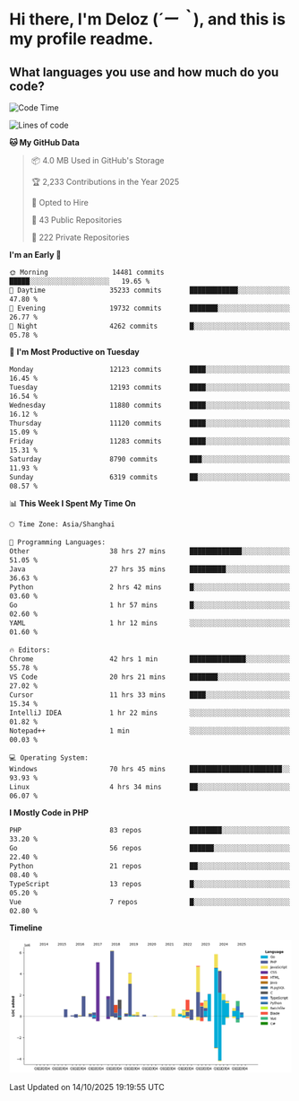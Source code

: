 # **Hi there, I'm Deloz (*´ー｀*), and this is my profile readme.**

## **What languages you use and how much do you code?**

<!--START_SECTION:waka-->
![Code Time](http://img.shields.io/badge/Code%20Time-7%2C766%20hrs%201%20min-blue)

![Lines of code](https://img.shields.io/badge/From%20Hello%20World%20I%27ve%20Written-54.0%20million%20lines%20of%20code-blue)

**🐱 My GitHub Data** 

> 📦 4.0 MB Used in GitHub's Storage 
 > 
> 🏆 2,233 Contributions in the Year 2025
 > 
> 💼 Opted to Hire
 > 
> 📜 43 Public Repositories 
 > 
> 🔑 222 Private Repositories 
 > 
**I'm an Early 🐤** 

```text
🌞 Morning                14481 commits       █████░░░░░░░░░░░░░░░░░░░░   19.65 % 
🌆 Daytime                35233 commits       ████████████░░░░░░░░░░░░░   47.80 % 
🌃 Evening                19732 commits       ███████░░░░░░░░░░░░░░░░░░   26.77 % 
🌙 Night                  4262 commits        █░░░░░░░░░░░░░░░░░░░░░░░░   05.78 % 
```
📅 **I'm Most Productive on Tuesday** 

```text
Monday                   12123 commits       ████░░░░░░░░░░░░░░░░░░░░░   16.45 % 
Tuesday                  12193 commits       ████░░░░░░░░░░░░░░░░░░░░░   16.54 % 
Wednesday                11880 commits       ████░░░░░░░░░░░░░░░░░░░░░   16.12 % 
Thursday                 11120 commits       ████░░░░░░░░░░░░░░░░░░░░░   15.09 % 
Friday                   11283 commits       ████░░░░░░░░░░░░░░░░░░░░░   15.31 % 
Saturday                 8790 commits        ███░░░░░░░░░░░░░░░░░░░░░░   11.93 % 
Sunday                   6319 commits        ██░░░░░░░░░░░░░░░░░░░░░░░   08.57 % 
```


📊 **This Week I Spent My Time On** 

```text
🕑︎ Time Zone: Asia/Shanghai

💬 Programming Languages: 
Other                    38 hrs 27 mins      █████████████░░░░░░░░░░░░   51.05 % 
Java                     27 hrs 35 mins      █████████░░░░░░░░░░░░░░░░   36.63 % 
Python                   2 hrs 42 mins       █░░░░░░░░░░░░░░░░░░░░░░░░   03.60 % 
Go                       1 hr 57 mins        █░░░░░░░░░░░░░░░░░░░░░░░░   02.60 % 
YAML                     1 hr 12 mins        ░░░░░░░░░░░░░░░░░░░░░░░░░   01.60 % 

🔥 Editors: 
Chrome                   42 hrs 1 min        ██████████████░░░░░░░░░░░   55.78 % 
VS Code                  20 hrs 21 mins      ███████░░░░░░░░░░░░░░░░░░   27.02 % 
Cursor                   11 hrs 33 mins      ████░░░░░░░░░░░░░░░░░░░░░   15.34 % 
IntelliJ IDEA            1 hr 22 mins        ░░░░░░░░░░░░░░░░░░░░░░░░░   01.82 % 
Notepad++                1 min               ░░░░░░░░░░░░░░░░░░░░░░░░░   00.03 % 

💻 Operating System: 
Windows                  70 hrs 45 mins      ███████████████████████░░   93.93 % 
Linux                    4 hrs 34 mins       ██░░░░░░░░░░░░░░░░░░░░░░░   06.07 % 
```

**I Mostly Code in PHP** 

```text
PHP                      83 repos            ████████░░░░░░░░░░░░░░░░░   33.20 % 
Go                       56 repos            ██████░░░░░░░░░░░░░░░░░░░   22.40 % 
Python                   21 repos            ██░░░░░░░░░░░░░░░░░░░░░░░   08.40 % 
TypeScript               13 repos            █░░░░░░░░░░░░░░░░░░░░░░░░   05.20 % 
Vue                      7 repos             █░░░░░░░░░░░░░░░░░░░░░░░░   02.80 % 
```



**Timeline**

![Lines of Code chart](https://raw.githubusercontent.com/deloz/deloz/main/assets/bar_graph.png)


 Last Updated on 14/10/2025 19:19:55 UTC
<!--END_SECTION:waka-->

